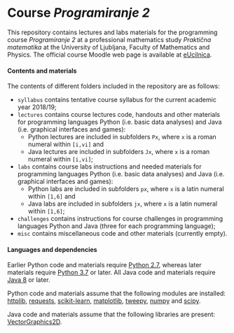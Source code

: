 # Course _Programiranje 2_

This repository contains lectures and labs materials for the programming course _Programiranje 2_ at a professional mathematics study _Praktična matematika_ at the University of Ljubljana, Faculty of Mathematics and Physics. The official course Moodle web page is available at [eUcilnica](https://ucilnica.fmf.uni-lj.si/course/view.php?id=130).

#### Contents and materials

The contents of different folders included in the repository are as follows:

+ `syllabus` contains tentative course syllabus for the current academic year 2018/19;
+ `lectures` contains course lectures code, handouts and other materials for programming languages Python (i.e. basic data analyses) and Java (i.e. graphical interfaces and games):
	+ Python lectures are included in subfolders `Px`, where `x` is a roman numeral within `[i,vi]` and
	+ Java lectures are included in subfolders `Jx`, where `x` is a roman numeral within `[i,vi]`;
+ `labs` contains course labs instructions and needed materials for programming languages Python (i.e. basic data analyses) and Java (i.e. graphical interfaces and games):
	+ Python labs are included in subfolders `px`, where `x` is a latin numeral within `[1,6]` and
	+ Java labs are included in subfolders `jx`, where `x` is a latin numeral within `[1,6]`;
+ `challenges` contains instructions for course challenges in programming languages Python and Java (three for each programming language);
+ `misc` contains miscellaneous code and other materials (currently empty).

#### Languages and dependencies

Earlier Python code and materials require [Python 2.7](https://www.python.org/download/releases/2.7/), whereas later materials require [Python 3.7](https://www.python.org/downloads/release/python-370/) or later. All Java code and materials require [Java 8](https://www.oracle.com/technetwork/java/javase/overview/java8-2100321.html) or later.

Python code and materials assume that the following modules are installed: [httplib](https://docs.python.org/3/library/http.client.html), [requests](http://docs.python-requests.org/en/master/), [scikit-learn](https://scikit-learn.org/stable/), [matplotlib](https://matplotlib.org), [tweepy](http://www.tweepy.org), [numpy](http://www.numpy.org) and [scipy](https://www.scipy.org).

Java code and materials assume that the following libraries are present: [VectorGraphics2D](http://trac.erichseifert.de/vectorgraphics2d/).
